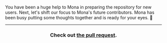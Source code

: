 You have been a huge help to Mona in preparing the repository for new users. Next, let's shift our focus to Mona's future contributors. Mona has been busy putting some thoughts together and is ready for your eyes. :eyes:

<hr>
<h3 align="center">Check out <a href="{{ prURL }}">the pull request</a>.</h3>
